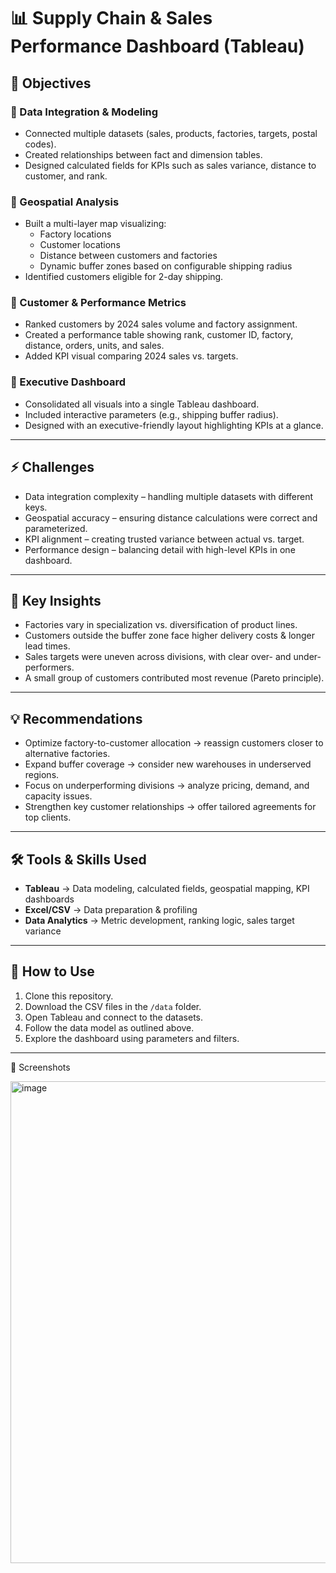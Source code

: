 # 📊 Supply Chain & Sales Performance Dashboard (Tableau)

## 🎯 Objectives  

### 🔹 Data Integration & Modeling  
- Connected multiple datasets (sales, products, factories, targets, postal codes).  
- Created relationships between fact and dimension tables.  
- Designed calculated fields for KPIs such as sales variance, distance to customer, and rank.  

### 🔹 Geospatial Analysis  
- Built a multi-layer map visualizing:  
  - Factory locations  
  - Customer locations  
  - Distance between customers and factories  
  - Dynamic buffer zones based on configurable shipping radius  
- Identified customers eligible for 2-day shipping.  

### 🔹 Customer & Performance Metrics  
- Ranked customers by 2024 sales volume and factory assignment.  
- Created a performance table showing rank, customer ID, factory, distance, orders, units, and sales.  
- Added KPI visual comparing 2024 sales vs. targets.  

### 🔹 Executive Dashboard  
- Consolidated all visuals into a single Tableau dashboard.  
- Included interactive parameters (e.g., shipping buffer radius).  
- Designed with an executive-friendly layout highlighting KPIs at a glance.  

---

## ⚡ Challenges  
- Data integration complexity – handling multiple datasets with different keys.  
- Geospatial accuracy – ensuring distance calculations were correct and parameterized.  
- KPI alignment – creating trusted variance between actual vs. target.  
- Performance design – balancing detail with high-level KPIs in one dashboard.  

---

## 🔎 Key Insights  
- Factories vary in specialization vs. diversification of product lines.  
- Customers outside the buffer zone face higher delivery costs & longer lead times.  
- Sales targets were uneven across divisions, with clear over- and under-performers.  
- A small group of customers contributed most revenue (Pareto principle).  

---

## 💡 Recommendations  
- Optimize factory-to-customer allocation → reassign customers closer to alternative factories.  
- Expand buffer coverage → consider new warehouses in underserved regions.  
- Focus on underperforming divisions → analyze pricing, demand, and capacity issues.  
- Strengthen key customer relationships → offer tailored agreements for top clients.  

---

## 🛠 Tools & Skills Used  
- **Tableau** → Data modeling, calculated fields, geospatial mapping, KPI dashboards  
- **Excel/CSV** → Data preparation & profiling  
- **Data Analytics** → Metric development, ranking logic, sales target variance  

---

## 📂 How to Use  
1. Clone this repository.  
2. Download the CSV files in the `/data` folder.  
3. Open Tableau and connect to the datasets.  
4. Follow the data model as outlined above.  
5. Explore the dashboard using parameters and filters.  

---
📸 Screenshots

<img width="1397" height="771" alt="image" src="https://github.com/user-attachments/assets/6d2cc31c-2446-409c-946d-ea7ce26e6fe3" />

